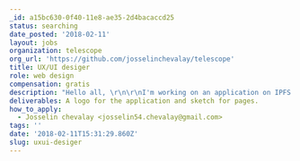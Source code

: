 ```yaml
---
_id: a15bc630-0f40-11e8-ae35-2d4bacaccd25
status: searching
date_posted: '2018-02-11'
layout: jobs
organization: telescope
org_url: 'https://github.com/josselinchevalay/telescope'
title: UX/UI desiger
role: web design
compensation: gratis
description: "Hello all, \r\n\r\nI'm working on an application on IPFS (https://ipfs.io/). My goal is to create an application to simplify the use of IPFS : \r\n\r\n- Manage ipfs node\r\n- Synchronise and file on IPFS\r\n- Add and search metadata\r\n\r\nI don't have UX/UI skills, so I want someone to help me to define a identity for this application."
deliverables: A logo for the application and sketch for pages.
how_to_apply:
  - Josselin chevalay <josselin54.chevalay@gmail.com>
tags: ''
date: '2018-02-11T15:31:29.860Z'
slug: uxui-desiger
---
```


